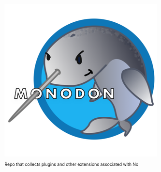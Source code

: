<p align="center">
 <img width="512px" src="./assets/monodon.png">
</p>

Repo that collects plugins and other extensions associated with Nx
